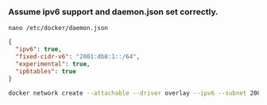  
### Assume ipv6 support and daemon.json set correctly.
`nano /etc/docker/daemon.json`

```json
{
  "ipv6": true,
  "fixed-cidr-v6": "2001:db8:1::/64",
  "experimental": true,
  "ip6tables": true
}
```

```bash
docker network create --attachable --driver overlay --ipv6 --subnet 2001:470:1f08:27::/64 --opt encrypted app_net
 ```
